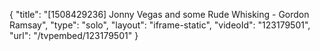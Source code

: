 {
    "title": "[1508429236] Jonny Vegas and some Rude Whisking - Gordon Ramsay",
    "type": "solo",
    "layout": "iframe-static",
    "videoId": "123179501",
    "url": "\/tvpembed\/123179501"
}